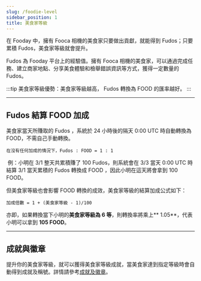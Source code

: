 ```yaml
---
slug: /foodie-level
sidebar_position: 1
title: 美食家等級
---
```


在 Fooday 中，擁有 Fooca 相機的美食家只要做出貢獻，就能得到 Fudos；只要累積 Fudos，美食家等級就會提升。
  
Fudos 為 Fooday 平台上的經驗值。擁有 Fooca 相機的美食家，可以通過完成任務、建立商家地點、分享美食體驗和檢舉錯誤資訊等方式，獲得一定數量的 Fudos。

:::tip
美食家等級優勢：美食家等級越高，
​Fudos 轉換為 FOOD 的匯率越好。
:::

***

## Fudos 結算 FOOD 加成

美食家當天所賺取的 Fudos ，系統於 24 小時後的隔天 0:00 UTC 時自動轉換為 FOOD，不需自己手動轉換。

```
在沒有任何加成的情況下，Fudos : FOOD = 1 : 1   
```
​
例：小明在 3/1 整天共累積賺了 100 Fudos，則系統會在 3/3 當天 0:00 UTC 時結算 3/1 當天累積的 Fudos 轉換成 FOOD ，因此小明在這天將會拿到 100 FOOD。

但美食家等級也會影響 FOOD 轉換的成效，美食家等級的結算加成公式如下：

```
加成倍數 = 1 + (美食家等級 - 1)/100
```

亦即，如果轉換當下小明的**美食家等級為 6 等**，則轉換率將乘上** 1.05**，代表小明可以拿到 **105 FOOD**。

***

## 成就與徽章

提升你的美食家等級，就可以獲得美食家等級成就，當美食家達到指定等級時會自動得到成就及稱號。詳情請參考[成就及徽章](/achievement-and-badge-system)。

 
